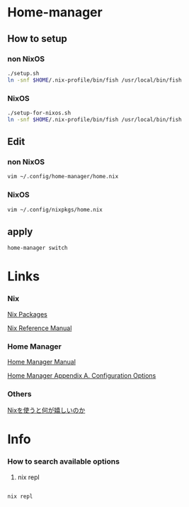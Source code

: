 # Home-manager

## How to setup

### non NixOS

```bash
./setup.sh
ln -snf $HOME/.nix-profile/bin/fish /usr/local/bin/fish
```

### NixOS

```bash
./setup-for-nixos.sh
ln -snf $HOME/.nix-profile/bin/fish /usr/local/bin/fish
```

## Edit

### non NixOS

```bash
vim ~/.config/home-manager/home.nix
```

### NixOS

```bash
vim ~/.config/nixpkgs/home.nix
```

## apply

```bash
home-manager switch
```

# Links

### Nix

[Nix Packages](https://search.nixos.org/packages "Nix package search")

[Nix Reference Manual](https://nixos.org/manual/nix/stable/introduction.html "Nix Reference Manual")

### Home Manager

[Home Manager Manual](https://nix-community.github.io/home-manager/index.html "Home Manager Manual")

[Home Manager Appendix A. Configuration Options](https://rycee.gitlab.io/home-manager/options.html "Home Manager Appendix A. Configuration Options")

### Others

[Nixを使うと何が嬉しいのか](https://scrapbox.io/mrsekut-p/Nix%E3%82%92%E4%BD%BF%E3%81%86%E3%81%A8%E4%BD%95%E3%81%8C%E5%AC%89%E3%81%97%E3%81%84%E3%81%AE%E3%81%8B "Nixを使うと何が嬉しいのか")

# Info

### How to search available options

1. nix repl
```bash

nix repl

```
